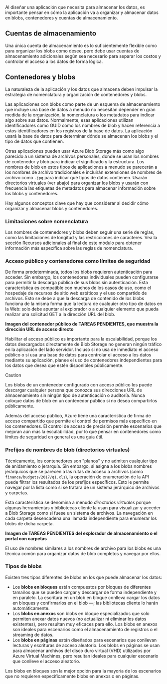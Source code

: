 Al diseñar una aplicación que necesita para almacenar los datos, es importante pensar en cómo la aplicación va a organizar y almacenar datos en blobs, contenedores y cuentas de almacenamiento.

## <a name="storage-accounts"></a>Cuentas de almacenamiento

Una única cuenta de almacenamiento es lo suficientemente flexible como para organizar los blobs como desee, pero debe usar cuentas de almacenamiento adicionales según sea necesario para separar los costos y controlar el acceso a los datos de forma lógica.

## <a name="containers-and-blobs"></a>Contenedores y blobs

La naturaleza de la aplicación y los datos que almacena deben impulsar la estrategia de nomenclatura y organización de contenedores y blobs.

Las aplicaciones con blobs como parte de un esquema de almacenamiento que incluye una base de datos a menudo no necesitan depender en gran medida de la organización, la nomenclatura o los metadatos para indicar algo sobre sus datos. Normalmente, esas aplicaciones utilizan identificadores como GUID como los nombres de blob y hacen referencia a estos identificadores en los registros de la base de datos. La aplicación usará la base de datos para determinar dónde se almacenan los blobs y el tipo de datos que contienen.

Otras aplicaciones pueden usar Azure Blob Storage más como algo parecido a un sistema de archivos personales, donde se usan los nombres de contenedor y blob para indicar el significado y la estructura. Los nombres de blob en estos tipos de aplicaciones a menudo se parecerán a los nombres de archivo tradicionales e incluirán extensiones de nombres de archivo como `.jpg` para indicar qué tipos de datos contienen. Usarán directorios virtuales (ver abajo) para organizar los blobs y usarán con frecuencia las etiquetas de metadatos para almacenar información sobre los blobs y contenedores.

Hay algunos conceptos clave que hay que considerar al decidir cómo organizar y almacenar blobs y contenedores.

### <a name="naming-limitations"></a>Limitaciones sobre nomenclatura

Los nombres de contenedores y blobs deben seguir una serie de reglas, como las limitaciones de longitud y las restricciones de caracteres. Vea la sección Recursos adicionales al final de este módulo para obtener información más específica sobre las reglas de nomenclatura.

### <a name="public-access-and-containers-as-security-boundaries"></a>Acceso público y contenedores como límites de seguridad

De forma predeterminada, todos los blobs requieren autenticación para acceder. Sin embargo, los contenedores individuales pueden configurarse para permitir la descarga pública de sus blobs sin autenticación. Esta característica es compatible con muchos de los casos de uso, como el hospedaje de recursos de sitio web estáticos y el uso compartido de archivos. Esto se debe a que la descarga de contenido de los blobs funciona de la misma forma que la lectura de cualquier otro tipo de datos en la Web: solo debe apuntar al explorador o a cualquier elemento que pueda realizar una solicitud GET a la dirección URL del blob.

**Imagen del contenedor público de TAREAS PENDIENTES, que muestra la dirección URL de acceso directo**

Habilitar el acceso público es importante para la escalabilidad, porque los datos descargados directamente de Blob Storage no generan ningún tráfico en la aplicación del lado servidor. Incluso si no usa de inmediato el acceso público o si usa una base de datos para controlar el acceso a los datos mediante su aplicación, planee el uso de contenedores independientes para los datos que desea que estén disponibles públicamente.

> [!CAUTION]
> Los blobs de un contenedor configurado con acceso público los puede descargar cualquier persona que conozca sus direcciones URL de almacenamiento sin ningún tipo de autenticación o auditoría. Nunca coloque datos de blob en un contenedor público si no desea compartirlos públicamente.

Además del acceso público, Azure tiene una característica de firma de acceso compartido que permite el control de permisos más específico en los contenedores. El control de acceso de precisión permite escenarios que mejoran aún más la escalabilidad, por lo que pensar en contenedores como límites de seguridad en general es una guía útil.

### <a name="blob-name-prefixes-virtual-directories"></a>Prefijos de nombres de blob (directorios virtuales)

Técnicamente, los contenedores son "planos" y no admiten cualquier tipo de anidamiento o jerarquía. Sin embargo, si asigna a los blobs nombres jerárquicos que se parecen a las rutas de acceso a archivos (como `finance/budgets/2017/q1.xls`), la operación de enumeración de la API puede filtrar los resultados de los prefijos específicos. Esto le permite navegar por la lista como si se tratara de un sistema jerárquico de archivos y carpetas.

Esta característica se denomina a menudo *directorios virtuales* porque algunas herramientas y bibliotecas cliente la usan para visualizar y acceder a Blob Storage como si fuese un sistema de archivos. La navegación en cada carpeta desencadena una llamada independiente para enumerar los blobs de dicha carpeta.

**Imagen de TAREAS PENDIENTES del explorador de almacenamiento o el portal con carpetas**

El uso de nombres similares a los nombres de archivo para los blobs es una técnica común para organizar datos de blob completos y navegar por ellos.

### <a name="blob-types"></a>Tipos de blobs

Existen tres tipos diferentes de blobs en los que puede almacenar los datos:

- Los **blobs en bloques** están compuestos por bloques de diferentes tamaños que se pueden cargar y descargar de forma independiente y en paralelo. La escritura en un blob en bloque conlleva cargar los datos en bloques y confirmarlos en el blob &mdash;; las bibliotecas cliente lo harán automáticamente.
- Los **blobs en anexos** son blobs en bloque especializados que solo permiten anexar datos nuevos (no actualizar ni eliminar los datos existentes), pero resultan muy eficaces para ello. Los blobs en anexos son ideales para escenarios como el almacenamiento de registros o el streaming de datos.
- Los **blobs en páginas** están diseñados para escenarios que conllevan lecturas y escrituras de acceso aleatorio. Los blobs en páginas se usan para almacenar archivos del disco duro virtual (VHD) utilizados por Azure Virtual Machines, pero resultan ideales para cualquier escenario que conlleve el acceso aleatorio.

Los blobs en bloques son la mejor opción para la mayoría de los escenarios que no requieren específicamente blobs en anexos o en páginas.